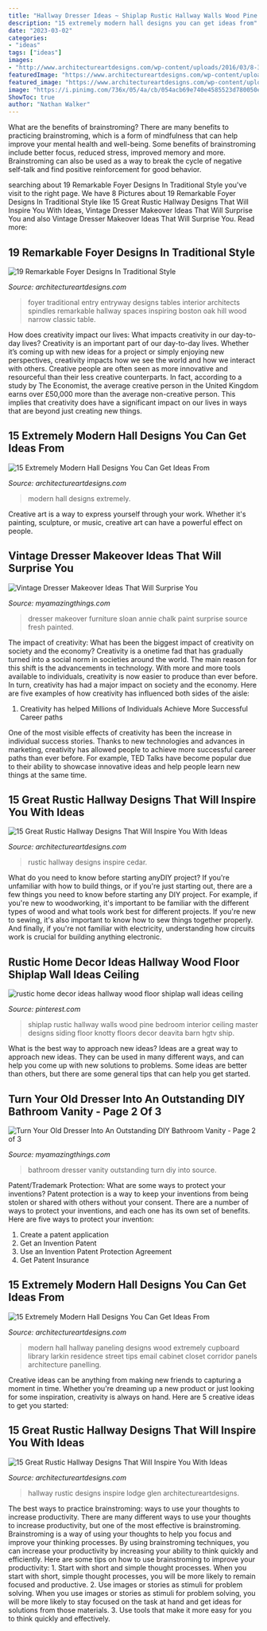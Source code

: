 ```yaml
---
title: "Hallway Dresser Ideas ~ Shiplap Rustic Hallway Walls Wood Pine Bedroom Interior Ceiling Master Designs Siding Floor Knotty Floors Decor Deavita Barn Hgtv Ship"
description: "15 extremely modern hall designs you can get ideas from"
date: "2023-03-02"
categories:
- "ideas"
tags: ["ideas"]
images:
- "http://www.architectureartdesigns.com/wp-content/uploads/2016/03/8-36.jpg"
featuredImage: "https://www.architectureartdesigns.com/wp-content/uploads/2016/09/15-Great-Rustic-Hallway-Designs-That-Will-Inspire-You-With-Ideas-6.jpg"
featured_image: "https://www.architectureartdesigns.com/wp-content/uploads/2016/09/15-Great-Rustic-Hallway-Designs-That-Will-Inspire-You-With-Ideas-6.jpg"
image: "https://i.pinimg.com/736x/05/4a/cb/054acb69e740e4585523d780050e9d3f.jpg"
ShowToc: true
author: "Nathan Walker"
---
```



What are the benefits of brainstroming?
There are many benefits to practicing brainstroming, which is a form of mindfulness that can help improve your mental health and well-being. Some benefits of brainstroming include better focus, reduced stress, improved memory and more. Brainstroming can also be used as a way to break the cycle of negative self-talk and find positive reinforcement for good behavior.

	

		
searching about 19 Remarkable Foyer Designs In Traditional Style you've visit to the right page. We have 8 Pictures about 19 Remarkable Foyer Designs In Traditional Style like 15 Great Rustic Hallway Designs That Will Inspire You With Ideas, Vintage Dresser Makeover Ideas That Will Surprise You and also Vintage Dresser Makeover Ideas That Will Surprise You. Read more:
		
    
## 19 Remarkable Foyer Designs In Traditional Style

<img loading=lazy src="http://www.architectureartdesigns.com/wp-content/uploads/2016/03/8-36.jpg" onerror="this.onerror=null;this.src='https://tse2.mm.bing.net/th?id=OIP.YR3qz5FIKyGpNUZFzgW5aQHaKI&amp;pid=15.1';" alt="19 Remarkable Foyer Designs In Traditional Style">

_Source: architectureartdesigns.com_

>foyer traditional entry entryway designs tables interior architects spindles remarkable hallway spaces inspiring boston oak hill wood narrow classic table. 

	

How does creativity impact our lives: What impacts creativity in our day-to-day lives?
Creativity is an important part of our day-to-day lives. Whether it’s coming up with new ideas for a project or simply enjoying new perspectives, creativity impacts how we see the world and how we interact with others. Creative people are often seen as more innovative and resourceful than their less creative counterparts. In fact, according to a study by The Economist, the average creative person in the United Kingdom earns over £50,000 more than the average non-creative person. This implies that creativity does have a significant impact on our lives in ways that are beyond just creating new things.

    
## 15 Extremely Modern Hall Designs You Can Get Ideas From

<img loading=lazy src="https://www.architectureartdesigns.com/wp-content/uploads/2014/12/15-Extremely-Modern-Hall-Designs-You-Can-Get-Ideas-From-8-630x840.jpg" onerror="this.onerror=null;this.src='https://tse2.mm.bing.net/th?id=OIP.9iXlkLq5TWwUtvHa7UCu2QHaJ4&amp;pid=15.1';" alt="15 Extremely Modern Hall Designs You Can Get Ideas From">

_Source: architectureartdesigns.com_

>modern hall designs extremely. 

	

Creative art is a way to express yourself through your work. Whether it's painting, sculpture, or music, creative art can have a powerful effect on people.

    
## Vintage Dresser Makeover Ideas That Will Surprise You

<img loading=lazy src="http://myamazingthings.com/wp-content/uploads/2018/01/vintage-dresser-makeover-3.jpg" onerror="this.onerror=null;this.src='https://tse4.mm.bing.net/th?id=OIP.O53B3ROyyDwEAUt2HQfU4QHaK2&amp;pid=15.1';" alt="Vintage Dresser Makeover Ideas That Will Surprise You">

_Source: myamazingthings.com_

>dresser makeover furniture sloan annie chalk paint surprise source fresh painted. 

	

The impact of creativity: What has been the biggest impact of creativity on society and the economy?
Creativity is a onetime fad that has gradually turned into a social norm in societies around the world. The main reason for this shift is the advancements in technology. With more and more tools available to individuals, creativity is now easier to produce than ever before. In turn, creativity has had a major impact on society and the economy. Here are five examples of how creativity has influenced both sides of the aisle:
1) Creativity has helped Millions of Individuals Achieve More Successful Career paths

One of the most visible effects of creativity has been the increase in individual success stories. Thanks to new technologies and advances in marketing, creativity has allowed people to achieve more successful career paths than ever before. For example, TED Talks have become popular due to their ability to showcase innovative ideas and help people learn new things at the same time.

    
## 15 Great Rustic Hallway Designs That Will Inspire You With Ideas

<img loading=lazy src="https://www.architectureartdesigns.com/wp-content/uploads/2016/09/15-Great-Rustic-Hallway-Designs-That-Will-Inspire-You-With-Ideas-6.jpg" onerror="this.onerror=null;this.src='https://tse2.mm.bing.net/th?id=OIP.t0u1s4Z_GZ1YQS93Fv_YkgHaLG&amp;pid=15.1';" alt="15 Great Rustic Hallway Designs That Will Inspire You With Ideas">

_Source: architectureartdesigns.com_

>rustic hallway designs inspire cedar. 

	

What do you need to know before starting anyDIY project?
If you're unfamiliar with how to build things, or if you're just starting out, there are a few things you need to know before starting any DIY project. For example, if you're new to woodworking, it's important to be familiar with the different types of wood and what tools work best for different projects. If you're new to sewing, it's also important to know how to sew things together properly. And finally, if you're not familiar with electricity, understanding how circuits work is crucial for building anything electronic.

    
## Rustic Home Decor Ideas Hallway Wood Floor Shiplap Wall Ideas Ceiling

<img loading=lazy src="https://i.pinimg.com/736x/05/4a/cb/054acb69e740e4585523d780050e9d3f.jpg" onerror="this.onerror=null;this.src='https://tse3.mm.bing.net/th?id=OIP.uH60eZFP2wErpMhQyNz8pgHaLH&amp;pid=15.1';" alt="rustic home decor ideas hallway wood floor shiplap wall ideas ceiling">

_Source: pinterest.com_

>shiplap rustic hallway walls wood pine bedroom interior ceiling master designs siding floor knotty floors decor deavita barn hgtv ship. 

	

What is the best way to approach new ideas?
Ideas are a great way to approach new ideas. They can be used in many different ways, and can help you come up with new solutions to problems. Some ideas are better than others, but there are some general tips that can help you get started.

    
## Turn Your Old Dresser Into An Outstanding DIY Bathroom Vanity - Page 2 Of 3

<img loading=lazy src="https://myamazingthings.com/wp-content/uploads/2017/09/dresser-vanity-7.jpg" onerror="this.onerror=null;this.src='https://tse2.mm.bing.net/th?id=OIP.mPJCRFw2vfzwZinQmbY7TQHaLH&amp;pid=15.1';" alt="Turn Your Old Dresser Into An Outstanding DIY Bathroom Vanity - Page 2 of 3">

_Source: myamazingthings.com_

>bathroom dresser vanity outstanding turn diy into source. 

	

Patent/Trademark Protection: What are some ways to protect your inventions?
Patent protection is a way to keep your inventions from being stolen or shared with others without your consent. There are a number of ways to protect your inventions, and each one has its own set of benefits. Here are five ways to protect your invention: 
1. Create a patent application 
2. Get an Invention Patent 
3. Use an Invention Patent Protection Agreement 
4. Get Patent Insurance 

    
## 15 Extremely Modern Hall Designs You Can Get Ideas From

<img loading=lazy src="https://www.architectureartdesigns.com/wp-content/uploads/2014/12/15-Extremely-Modern-Hall-Designs-You-Can-Get-Ideas-From-5-630x840.jpg" onerror="this.onerror=null;this.src='https://tse2.mm.bing.net/th?id=OIP.fFNM-YtgYsI1_F9rtqUhIAHaJ4&amp;pid=15.1';" alt="15 Extremely Modern Hall Designs You Can Get Ideas From">

_Source: architectureartdesigns.com_

>modern hall hallway paneling designs wood extremely cupboard library larkin residence street tips email cabinet closet corridor panels architecture panelling. 

	

Creative ideas can be anything from making new friends to capturing a moment in time. Whether you're dreaming up a new product or just looking for some inspiration, creativity is always on hand. Here are 5 creative ideas to get you started: 

    
## 15 Great Rustic Hallway Designs That Will Inspire You With Ideas

<img loading=lazy src="https://www.architectureartdesigns.com/wp-content/uploads/2016/09/15-Great-Rustic-Hallway-Designs-That-Will-Inspire-You-With-Ideas-10.jpg" onerror="this.onerror=null;this.src='https://tse3.mm.bing.net/th?id=OIP.CoI7o1tb3uw3d8G0lEbkCwHaKZ&amp;pid=15.1';" alt="15 Great Rustic Hallway Designs That Will Inspire You With Ideas">

_Source: architectureartdesigns.com_

>hallway rustic designs inspire lodge glen architectureartdesigns. 

	

The best ways to practice brainstroming: ways to use your thoughts to increase productivity.
There are many different ways to use your thoughts to increase productivity, but one of the most effective is brainstroming. Brainstroming is a way of using your thoughts to help you focus and improve your thinking processes. By using brainstroming techniques, you can increase your productivity by increasing your ability to think quickly and efficiently. Here are some tips on how to use brainstroming to improve your productivity: 1. Start with short and simple thought processes. When you start with short, simple thought processes, you will be more likely to remain focused and productive. 2. Use images or stories as stimuli for problem solving. When you use images or stories as stimuli for problem solving, you will be more likely to stay focused on the task at hand and get ideas for solutions from those materials. 3. Use tools that make it more easy for you to think quickly and effectively.


